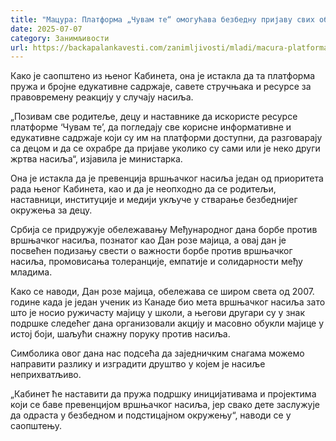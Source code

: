 ```yaml
---
title: "Мацура: Платформа „Чувам те“ омогућава безбедну пријаву свих облика вршњачког насиља"
date: 2025-07-07
category: Занимљивости
url: https://backapalankavesti.com/zanimljivosti/mladi/macura-platforma-cuvam-te-omogucava-bezbednu-prijavu-svih-oblika-vrsnjackog-nasilja/
---
```


Како је саопштено из њеног Кабинета, она је истакла да та платформа пружа и бројне едукативне садржаје, савете стручњака и ресурсе за правовремену реакцију у случају насиља.

„Позивам све родитеље, децу и наставнике да искористе ресурсе платформе ‘Чувам те’, да погледају све корисне информативне и едукативне садржаје који су им на платформи доступни, да разговарају са децом и да се охрабре да пријаве уколико су сами или је неко други жртва насиља“, изјавила је министарка.

Она је истакла да је превенција вршњачког насиља један од приоритета рада њеног Кабинета, као и да је неопходно да се родитељи, наставници, институције и медији укључе у стварање безбеднијег окружења за децу.

Србија се придружује обележавању Међународног дана борбе против вршњачког насиља, познатог као Дан розе мајица, а овај дан је посвећен подизању свести о важности борбе против вршњачког насиља, промовисања толеранције, емпатије и солидарности међу младима.

Како се наводи, Дан розе мајица, обележава се широм света од 2007. године када је један ученик из Канаде био мета вршњачког насиља зато што је носио ружичасту мајицу у школи, а његови другари су у знак подршке следећег дана организовали акцију и масовно обукли мајице у истој боји, шаљући снажну поруку против насиља.

Симболика овог дана нас подсећа да заједничким снагама можемо направити разлику и изградити друштво у којем је насиље неприхватљиво.

„Кабинет ће наставити да пружа подршку иницијативама и пројектима који се баве превенцијом вршњачког насиља, јер свако дете заслужује да одраста у безбедном и подстицајном окружењу“, наводи се у саопштењу.
